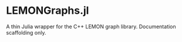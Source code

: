 # LEMONGraphs.jl

A thin Julia wrapper for the C++ LEMON graph library. Documentation scaffolding only.

